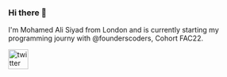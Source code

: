 ### Hi there 👋

I'm Mohamed Ali Siyad from London and is currently starting my programming journy with @founderscoders, Cohort FAC22.

[<img src='https://cdn.jsdelivr.net/npm/simple-icons@3.0.1/icons/twitter.svg' alt='twitter' height='40' color='blue'>](https://twitter.com/Mohamed_Siyad1)  
<!--
**Alisyad9/Alisyad9** is a ✨ _special_ ✨ repository because its `README.md` (this file) appears on your GitHub profile.

Here are some ideas to get you started:

- 🔭 I’m currently working on ...
- 🌱 I’m currently learning ...
- 👯 I’m looking to collaborate on ...
- 🤔 I’m looking for help with ...
- 💬 Ask me about ...
- 📫 How to reach me: ...
- 😄 Pronouns: ...
- ⚡ Fun fact: ...
-->
